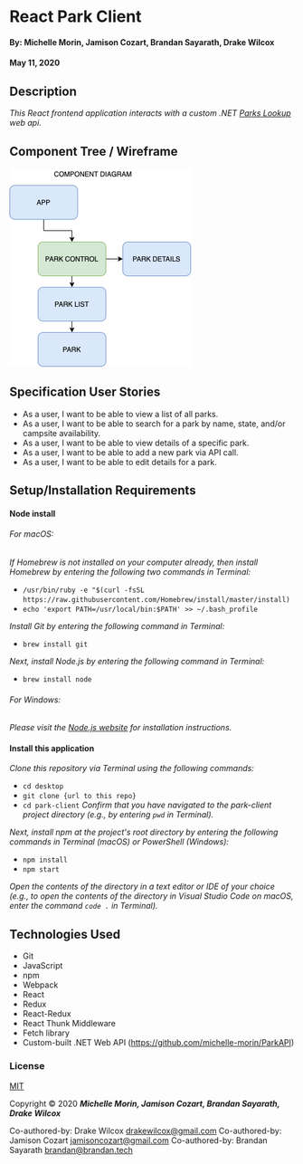 # React Park Client

#### By: Michelle Morin, Jamison Cozart, Brandan Sayarath, Drake Wilcox
#### May 11, 2020

## Description
_This React frontend application interacts with a custom .NET [Parks Lookup](https://github.com/michelle-morin/ParkAPI) web api._

## Component Tree / Wireframe
![component tree](diagram.png)

## Specification User Stories
* As a user, I want to be able to view a list of all parks.
* As a user, I want to be able to search for a park by name, state, and/or campsite availability.
* As a user, I want to be able to view details of a specific park.
* As a user, I want to be able to add a new park via API call.
* As a user, I want to be able to edit details for a park.

## Setup/Installation Requirements

#### Node install

###### For macOS:
_If Homebrew is not installed on your computer already, then install Homebrew by entering the following two commands in Terminal:_
* ``/usr/bin/ruby -e "$(curl -fsSL https://raw.githubusercontent.com/Homebrew/install/master/install)``
* ``echo 'export PATH=/usr/local/bin:$PATH' >> ~/.bash_profile``

_Install Git by entering the following command in Terminal:_
* ``brew install git``

_Next, install Node.js by entering the following command in Terminal:_
* ``brew install node``

###### For Windows:
_Please visit the [Node.js website](https://nodejs.org/en/download/) for installation instructions._

#### Install this application

_Clone this repository via Terminal using the following commands:_
* ``cd desktop``
* ``git clone {url to this repo}``
* ``cd park-client``
_Confirm that you have navigated to the park-client project directory (e.g., by entering ``pwd`` in Terminal)._

_Next, install npm at the project's root directory by entering the following commands in Terminal (macOS) or PowerShell (Windows):_
* ``npm install``
* ``npm start``

_Open the contents of the directory in a text editor or IDE of your choice (e.g., to open the contents of the directory in Visual Studio Code on macOS, enter the command ``code .`` in Terminal)._

## Technologies Used

* Git
* JavaScript
* npm
* Webpack
* React
* Redux
* React-Redux
* React Thunk Middleware
* Fetch library
* Custom-built .NET Web API (https://github.com/michelle-morin/ParkAPI)

### License

[MIT](https://choosealicense.com/licenses/mit/)

Copyright &copy; 2020 **_Michelle Morin, Jamison Cozart, Brandan Sayarath, Drake Wilcox_**

Co-authored-by: Drake Wilcox <drakewilcox@gmail.com>
Co-authored-by: Jamison Cozart <jamisoncozart@gmail.com>
Co-authored-by: Brandan Sayarath <brandan@brandan.tech>